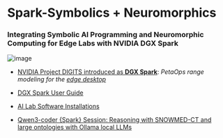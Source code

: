 # Spark-Symbolics + Neuromorphics

### Integrating Symbolic AI Programming and Neuromorphic Computing for Edge Labs with NVIDIA DGX Spark 

![image](https://github.com/user-attachments/assets/59fda2cd-6465-47c9-b9ee-e4c71e088049)


 - [NVIDIA Project DIGITS introduced as **DGX Spark**](https://www.nvidia.com/en-us/project-digits/): *PetaOps range modeling for the* [*edge desktop*](https://nvdam.widen.net/s/tlzm8smqjx/workstation-datasheet-dgx-spark-gtc25-spring-nvidia-us-3716899-web)
 - [DGX Spark User Guide](https://docs.nvidia.com/dgx/dgx-spark/dgx-spark.pdf)
 - [AI Lab Software Installations](https://github.com/rtrelease/Spark-Symbolics-Neuromorphics/blob/main/SparkAILabSoftwareInstallations.md)

 - [Qwen3-coder {Spark} Session: Reasoning with SNOWMED-CT and large ontologies with Ollama local LLMs](https://github.com/rtrelease/Jetson-Symbolics-Neuromorphics/blob/main/Qwen3-coder-Spark-chat-PythonOWLReasoningwithLLMs.md)
